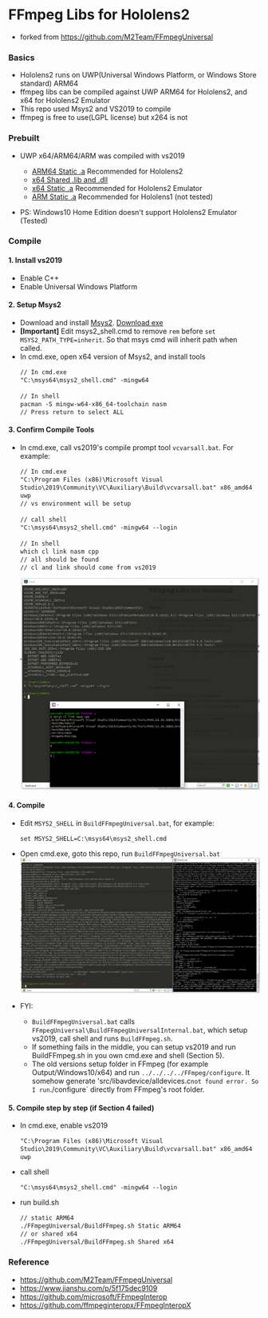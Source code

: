 FFmpeg Libs for Hololens2
=========
- forked from https://github.com/M2Team/FFmpegUniversal


### Basics
- Hololens2 runs on UWP(Universal Windows Platform, or Windows Store standard) ARM64
- ffmpeg libs can be compiled against UWP ARM64 for Hololens2, and x64 for Hololens2 Emulator
- This repo used Msys2 and VS2019 to compile
- ffmpeg is free to use(LGPL license) but x264 is not

### Prebuilt
- UWP x64/ARM64/ARM was compiled with vs2019
	- [ARM64 Static .a](https://www.jianguoyun.com/p/Ddxq45kQ8b6SBhjs6aQD) Recommended for Hololens2
	- [x64 Shared .lib and .dll](https://www.jianguoyun.com/p/DRYo_2EQ8b6SBhi496ED)
	- [x64 Static .a](https://www.jianguoyun.com/p/DSg71E4Q8b6SBhi896ED) Recommended for Hololens2 Emulator
	- [ARM Static .a](https://www.jianguoyun.com/p/DeQ39C4Q8b6SBhjw6aQD) Recommended for Hololens1 (not tested)

- PS: Windows10 Home Edition doesn't support Hololens2 Emulator (Tested)

### Compile
#### 1. Install vs2019
- Enable C++
- Enable Universal Windows Platform

#### 2. Setup Msys2
- Download and install [Msys2](https://www.msys2.org/). [Download exe](https://github.com/msys2/msys2-installer/releases/download/2020-06-02/msys2-x86_64-20200602.exe)
- **[Important]** Edit msys2_shell.cmd to remove `rem` before `set MSYS2_PATH_TYPE=inherit`. So that msys cmd will inherit path when called.
- In cmd.exe, open x64 version of Msys2, and install tools
	````
	// In cmd.exe
	"C:\msys64\msys2_shell.cmd" -mingw64
	
	// In shell
	pacman -S mingw-w64-x86_64-toolchain nasm
	// Press return to select ALL
	````

#### 3. Confirm Compile Tools
- In cmd.exe, call vs2019's compile prompt tool `vcvarsall.bat`. For example:
	````
	// In cmd.exe
	"C:\Program Files (x86)\Microsoft Visual Studio\2019\Community\VC\Auxiliary\Build\vcvarsall.bat" x86_amd64 uwp
	// vs environment will be setup

	// call shell
	"C:\msys64\msys2_shell.cmd" -mingw64 --login

	// In shell
	which cl link nasm cpp
	// all should be found
	// cl and link should come from vs2019
	
	````
	![](https://raw.githubusercontent.com/initialneil/FFmpeg-Hololens2/master/img-01-shell.png)

	
#### 4. Compile
- Edit `MSYS2_SHELL` in `BuildFFmpegUniversal.bat`, for example:
	````
	set MSYS2_SHELL=C:\msys64\msys2_shell.cmd
	````
- Open cmd.exe, goto this repo, run `BuildFFmpegUniversal.bat`
	![](https://raw.githubusercontent.com/initialneil/FFmpeg-Hololens2/master/img-02-compile.png)

- FYI:
	- `BuildFFmpegUniversal.bat` calls `FFmpegUniversal\BuildFFmpegUniversalInternal.bat`, which setup vs2019, call shell and runs `BuildFFmpeg.sh`.
	- If something fails in the middle, you can setup vs2019 and run BuildFFmpeg.sh in you own cmd.exe and shell (Section 5).
	- The old versions setup folder in FFmpeg (for example Output/Windows10/x64) and run `../../../../FFmpeg/configure`. It somehow generate 'src/libavdevice/alldevices.c` not found error. So I run `./configure` directly from FFmpeg's root folder.

#### 5. Compile step by step (if Section 4 failed)
- In cmd.exe, enable vs2019
	````
	"C:\Program Files (x86)\Microsoft Visual Studio\2019\Community\VC\Auxiliary\Build\vcvarsall.bat" x86_amd64 uwp
	````
- call shell
	````
	"C:\msys64\msys2_shell.cmd" -mingw64 --login
	````
- run build.sh
	````
	// static ARM64
	./FFmpegUniversal/BuildFFmpeg.sh Static ARM64
	// or shared x64
	./FFmpegUniversal/BuildFFmpeg.sh Shared x64
	````

### Reference
- https://github.com/M2Team/FFmpegUniversal
- https://www.jianshu.com/p/5f175dec9109
- https://github.com/microsoft/FFmpegInterop
- https://github.com/ffmpeginteropx/FFmpegInteropX
